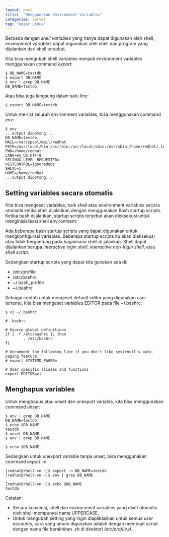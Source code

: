 ```yaml
---
layout: post
title:  "Menggunakan Environment Variables"
categories: server
tag: "Dasar Linux"
---
```


Berbeda dengan _shell variables_ yang hanya dapat digunakan oleh shell, _environment variables_ dapat digunakan oleh shell dan program yang dijalankan dari shell tersebut.

Kita bisa mengubah shell variables menjadi environment variables menggunakan command *export*:
```
$ DB_NAME=testdb
$ export DB_NAME
$ env | grep DB_NAME
DB_NAME=testdb
```
Atau bisa juga langsung dalam satu line:
```
$ export DB_NAME=testdb
```

Untuk me-list seluruh environment variables, bisa menggunakan command *env*:
```
$ env
...output dipotong...
DB_NAME=testdb
MAIL=/var/spool/mail/redhat
PATH=/usr/local/bin:/usr/bin:/usr/local/sbin:/usr/sbin:/home/redhat/.local/bin:/home/redhat/bin
PWD=/home/redhat
LANG=en_US.UTF-8
SELINUX_LEVEL_REQUESTED=
HISTCONTROL=ignoredups
SHLVL=1
HOME=/home/redhat
...output dipotong...
```

## Setting variables secara otomatis
Kita bisa mengeset variables, baik shell atau environment variables secara otomatis ketika shell dijalankan dengan menggunakan Bash startup scripts. Ketika bash dijalankan, startup scripts tersebut akan dieksekusi untuk menginisialisasi shell environment.

Ada beberapa bash startup scripts yang dapat digunakan untuk mengkonfigurasi variables. Beberapa startup scripts itu akan dieksekusi atau tidak bergantung pada bagaimana shell di jalankan. Shell dapat dijalankan berupa _interactive login shell_, _interactive non-login shell_, atau _shell script_.

Sedangkan startup scripts yang dapat kita gunakan ada di:
- /etc/profile
- /etc/bashrc
- ~/.bash_profile
- ~/.bashrc

Sebagai contoh untuk mengeset default editor yang digunakan user tertentu, kita bisa mengeset variables EDITOR pada file ~/.bashrc:
```
$ vi ~/.bashrc

# .bashrc

# Source global definitions
if [ -f /etc/bashrc ]; then
        . /etc/bashrc
fi

# Uncomment the following line if you don't like systemctl's auto-paging feature:
# export SYSTEMD_PAGER=

# User specific aliases and functions
export EDITOR=vi
```

## Menghapus variables
Untuk menghapus atau unset dan unexport variable, kita bisa menggunakan command _unset_:
```
$ env | grep DB_NAME
DB_NAME=testdb
$ echo $DB_NAME
testdb
$ unset DB_NAME
$ env | grep DB_NAME

$ echo $DB_NAME

```

Sedangkan untuk unexport variable tanpa unset, bisa menggunakan command _export -n_:
```
[redhat@rhel7-vm ~]$ export -n DB_NAME=testdb
[redhat@rhel7-vm ~]$ env | grep DB_NAME

[redhat@rhel7-vm ~]$ echo $DB_NAME
testdb
```

Catatan:
- Secara konvensi, shell dan environment variables yang diset otomatis oleh shell mempunyai nama UPPERCASE.
- Untuk mengubah setting yang ingin diaplikasikan untuk semua _user accounts_, cara yang umum digunakan adalah dengan membuat script dengan nama file berakhiran *.sh* di direktori */etc/profile.d*.
